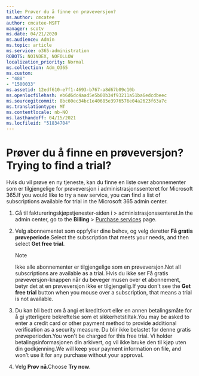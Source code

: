 ```yaml
---
title: Prøver du å finne en prøveversjon?
ms.author: cmcatee
author: cmcatee-MSFT
manager: scotv
ms.date: 04/21/2020
ms.audience: Admin
ms.topic: article
ms.service: o365-administration
ROBOTS: NOINDEX, NOFOLLOW
localization_priority: Normal
ms.collection: Adm_O365
ms.custom:
- "488"
- "1500033"
ms.assetid: 12edf610-e7f1-4693-b767-a8d67b09c10b
ms.openlocfilehash: eb6d6dc4aad5e5b00b34f93211a51ba6edcdbeec
ms.sourcegitcommit: 8bc60ec34bc1e40685e3976576e04a2623f63a7c
ms.translationtype: MT
ms.contentlocale: nb-NO
ms.lasthandoff: 04/15/2021
ms.locfileid: "51834704"
---
```

# <a name="trying-to-find-a-trial"></a><span data-ttu-id="419c7-102">Prøver du å finne en prøveversjon?</span><span class="sxs-lookup"><span data-stu-id="419c7-102">Trying to find a trial?</span></span>

<span data-ttu-id="419c7-103">Hvis du vil prøve en ny tjeneste, kan du finne en liste over abonnementer som er tilgjengelige for prøveversjon i administrasjonssenteret for Microsoft 365.</span><span class="sxs-lookup"><span data-stu-id="419c7-103">If you would like to try a new service, you can find a list of subscriptions available for trial in the Microsoft 365 admin center.</span></span>
  
1. <span data-ttu-id="419c7-104">Gå til faktureringskjøpstjenester-siden i  \> [](https://go.microsoft.com/fwlink/p/?linkid=868433) administrasjonssenteret.</span><span class="sxs-lookup"><span data-stu-id="419c7-104">In the admin center, go to the **Billing** \> [Purchase services](https://go.microsoft.com/fwlink/p/?linkid=868433) page.</span></span>

2. <span data-ttu-id="419c7-105">Velg abonnementet som oppfyller dine behov, og velg deretter  **Få gratis prøveperiode**.</span><span class="sxs-lookup"><span data-stu-id="419c7-105">Select the subscription that meets your needs, and then select  **Get free trial**.</span></span>

    > [!NOTE]
    > <span data-ttu-id="419c7-106">Ikke alle abonnementer er tilgjengelige som en prøveversjon.</span><span class="sxs-lookup"><span data-stu-id="419c7-106">Not all subscriptions are available as a trial.</span></span> <span data-ttu-id="419c7-107">Hvis du ikke ser  Få gratis prøveversjon-knappen når du beveger musen over et abonnement, betyr det at en prøveversjon ikke er tilgjengelig.</span><span class="sxs-lookup"><span data-stu-id="419c7-107">If you don't see the **Get free trial** button when you mouse over a subscription, that means a trial is not available.</span></span>
  
3. <span data-ttu-id="419c7-108">Du kan bli bedt om å angi et kredittkort eller en annen betalingsmåte for å gi ytterligere bekreftelse som et sikkerhetstiltak.</span><span class="sxs-lookup"><span data-stu-id="419c7-108">You may be asked to enter a credit card or other payment method to provide additional verification as a security measure.</span></span> <span data-ttu-id="419c7-109">Du blir ikke belastet for denne gratis prøveperioden.</span><span class="sxs-lookup"><span data-stu-id="419c7-109">You won't be charged for this free trial.</span></span> <span data-ttu-id="419c7-110">Vi holder betalingsinformasjonen din arkivert, og vil ikke bruke den til kjøp uten din godkjenning.</span><span class="sxs-lookup"><span data-stu-id="419c7-110">We will keep your payment information on file, and won't use it for any purchase without your approval.</span></span>

4. <span data-ttu-id="419c7-111">Velg **Prøv nå**.</span><span class="sxs-lookup"><span data-stu-id="419c7-111">Choose **Try now**.</span></span>